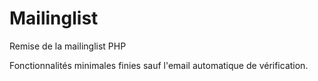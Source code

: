 # Mailinglist
Remise de la mailinglist PHP

Fonctionnalités minimales finies sauf l'email automatique de vérification.
